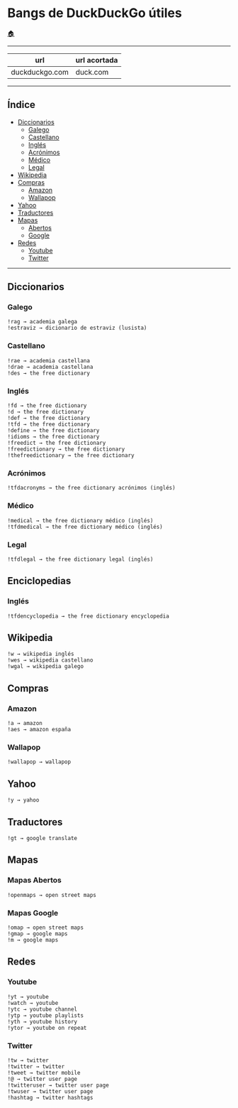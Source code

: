 # Bangs de DuckDuckGo útiles

[:house:](readme.md)

------

| url 		 | url acortada	 |
| ------------   | ------------  |
| duckduckgo.com | duck.com	 |

------

## Índice
* [Diccionarios](bangs.md#diccionarios)
	* [Galego](bangs.md#galego)
	* [Castellano](bangs.md#español)
	* [Inglés](bangs.md#inglés)
	* [Acrónimos](bangs.md#acrónimos)
	* [Médico](bangs.md#médico)
	* [Legal](bangs.md#legal)
* [Wikipedia](bangs.md#wikipedia)
* [Compras](bangs.md#compras)
	* [Amazon](bangs.md#amazon)
	* [Wallapop](bangs.md#wallapop)
* [Yahoo](bangs.md#yahoo)
* [Traductores](bangs.md#traductores)
* [Mapas](bangs.md#mapas)
	* [Abertos](bangs.md#mapas-abertos)
	* [Google](bangs.md#mapas-google)
* [Redes](bangs.md#redes)
	* [Youtube](bangs.md#youtube)
	* [Twitter](bangs.md#twitter)

------

## Diccionarios
### Galego
	!rag → academia galega
	!estraviz → dicionario de estraviz (lusista)
### Castellano
	!rae → academia castellana
	!drae → academia castellana
	!des → the free dictionary
### Inglés
	!fd → the free dictionary
	!d → the free dictionary
	!def → the free dictionary
	!tfd → the free dictionary
	!define → the free dictionary
	!idioms → the free dictionary
	!freedict → the free dictionary
	!freedictionary → the free dictionary
	!thefreedictionary → the free dictionary
### Acrónimos
	!tfdacronyms → the free dictionary acrónimos (inglés)
### Médico
	!medical → the free dictionary médico (inglés)
	!tfdmedical → the free dictionary médico (inglés)
### Legal
	!tfdlegal → the free dictionary legal (inglés)




## Enciclopedias
### Inglés
	!tfdencyclopedia → the free dictionary encyclopedia

## Wikipedia
	!w → wikipedia inglés
	!wes → wikipedia castellano
	!wgal → wikipedia galego

## Compras
### Amazon
	!a → amazon
	!aes → amazon españa
### Wallapop
	!wallapop → wallapop

## Yahoo
	!y → yahoo

## Traductores
	!gt → google translate

## Mapas
### Mapas Abertos
	!openmaps → open street maps
### Mapas Google
	!omap → open street maps
	!gmap → google maps
	!m → google maps

## Redes
### Youtube
	!yt → youtube
	!watch → youtube
	!ytc → youtube channel
	!ytp → youtube playlists
	!yth → youtube history
	!ytor → youtube on repeat

### Twitter
	!tw → twitter
	!twitter → twitter
	!tweet → twitter mobile
	!@ → twitter user page
	!twitteruser → twitter user page
	!twuser → twitter user page
	!hashtag → twitter hashtags
